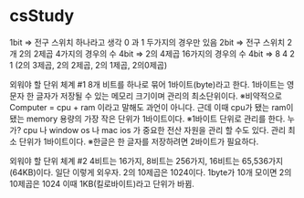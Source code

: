 # csStudy

1bit => 전구 스위치 하나라고 생각 0 과 1 두가지의 경우만 있음
2bit => 전구 스위치 2개 2의 2제곱 4가지의 경우의 수
4bit => 2의 4제곱 16가지의 경우의 수
4bit => 8 4 2 1 (2의 3제곱, 2의 2제곱, 2의 1제곱, 2의0제곱)

외워야 할 단위 체계 #1
8개 비트를 하나로 묶어 1바이트(byte)라고 한다.
1바이트는 영문자 한 글자가 저장될 수 있는 메모리 크기이며 관리의 최소단위이다.
※비약적으로 Computer = cpu + ram 이라고 말해도 과언이 아니다. 근데 이때 cpu가 됐는 ram이 됐는 memory 용량의 가장 작은 단위가 1바이트이다.
※1바이트 단위로 관리를 한다. 누가? cpu 나 window os 나 mac ios 가 중요한 전산 자원을 관리 할 수도 있다. 관리 최소 단위가 1바이트이다.
※한글은 한 글자를 저장하려면 2바이트가 필요하다.

외워야 할 단위 체계 #2
4비트는 16가지, 8비트는 256가지, 16비트는 65,536가지(64KB)이다. 일단 이렇게 외우자.
2의 10제곱은 1024이다.
1byte가 10개 모이면 2의 10제곱은 1024 이때 1KB(킬로바이트)라고 단위가 바뀜.
